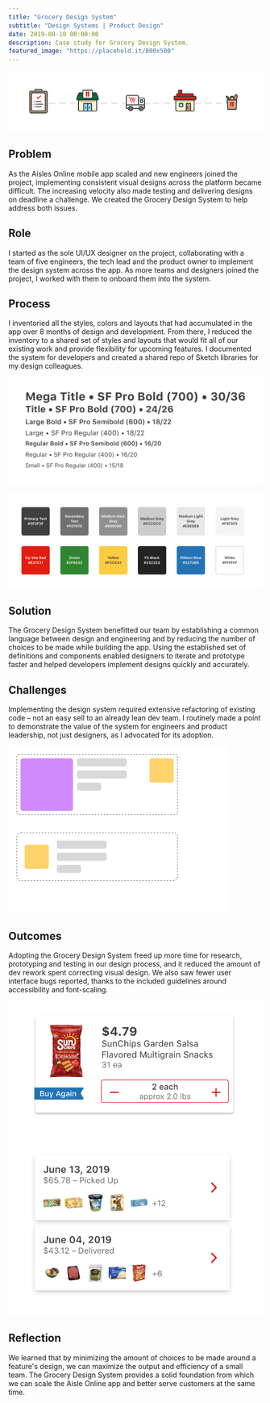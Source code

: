 ```yaml
---
title: "Grocery Design System"
subtitle: "Design Systems | Product Design"
date: 2019-08-10 00:00:00
description: Case study for Grocery Design System.
featured_image: "https://placehold.it/800x500"
---
```


![Grocery Design Icons](/images/gds/grocery-icons.png)

## Problem

As the Aisles Online mobile app scaled and new engineers joined the project, implementing consistent visual designs across the platform became difficult. The increasing velocity also made testing and delivering designs on deadline a challenge. We created the Grocery Design System to help address both issues.

## Role

I started as the sole UI/UX designer on the project, collaborating with a team of five engineers, the tech lead and the product owner to implement the design system across the app. As more teams and designers joined the project, I worked with them to onboard them into the system.





## Process

I inventoried all the styles, colors and layouts that had accumulated in the app over 8 months of design and development. From there, I reduced the inventory to a shared set of styles and layouts that would fit all of our existing work and provide flexibility for upcoming features. I documented the system for developers and created a shared repo of Sketch libraries for my design colleagues.

![](/images/gds/type.png)

![Grocery Design Icons](/images/gds/colors.png)

## Solution

The Grocery Design System benefitted our team by establishing a common language between design and engineering and by reducing the number of choices to be made while building the app. Using the established set of definitions and components enabled designers to iterate and prototype faster and helped developers implement designs quickly and accurately.



## Challenges

Implementing the design system required extensive refactoring of existing code – not an easy sell to an already lean dev team. I routinely made a point to demonstrate the value of the system for engineers and product leadership, not just designers, as I advocated for its adoption.

<div class="gallery" data-columns="2">
	<img src="/images/gds/native-spacing.gif">
	<img src="/images/gds/native-sizing.gif">
</div>

## Outcomes

Adopting the Grocery Design System freed up more time for research, prototyping and testing in our design process, and it reduced the amount of dev rework spent correcting visual design. We also saw fewer user interface bugs reported, thanks to the included guidelines around accessibility and font-scaling.

<div class="gallery" data-columns="2">
	<img src="/images/gds/product.png">
	<img src="/images/gds/orders.png">
	
</div>

## Reflection

We learned that by minimizing the amount of choices to be made around a feature's design, we can maximize the output and efficiency of a small team. The Grocery Design System provides a solid foundation from which we can scale the Aisle Online app and better serve customers at the same time.

